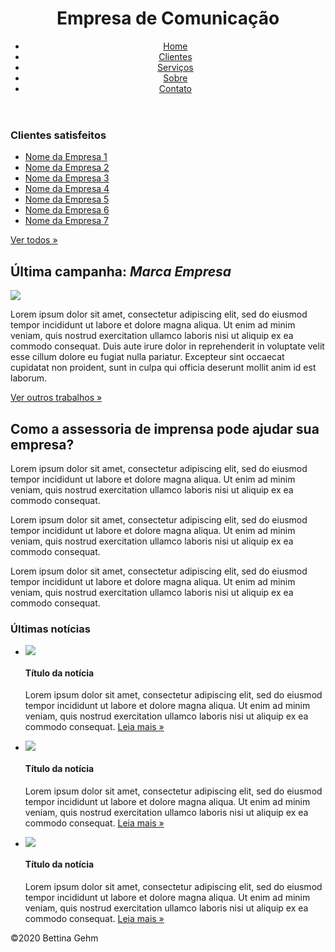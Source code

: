 
<!DOCTYPE html>
<html lang="pt-br">
<html>
<meta charset="utf-8"/>
<head>
  <title>Empresa de Comunicação</title>
  <link rel="stylesheet" href="css/normalize.css">
  <link href="https://fonts.googleapis.com/css2?family=Roboto:wght@100;300;400;500;700&display=swap" rel="stylesheet" />
  <link rel="stylesheet" href="css/estilo.css">
</head>
  <body>
    <div class="header">
      <div class="linha">
        <header>
        <div class="coluna col4">
          <h1 class="logo">Empresa de Comunicação</h1>
        </div>
        <div class="coluna col8">
          <nav>
            <ul class="menu inline sem-marcador">
              <li> <a href="index.html">Home</a></li>
              <li> <a href="clientes.html">Clientes</a></li>
              <li> <a href="servicos.html">Serviços</a></li>
              <li> <a href="sobre.html">Sobre</a></li>
              <li> <a href="contato.html">Contato</a></li>
          </ul>
          </nav>
    </div>
      </header>
    </div>
    </body>
  </head>
  </div>
  <div class="linha">
    <section>
      <div class="coluna col3 sidebar">
        <h3>Clientes satisfeitos</h3>
          <ul class="sem-marcador sem-padding">
            <li> <a href="">Nome da Empresa 1</a> </li>
            <li> <a href="">Nome da Empresa 2</a> </li>
            <li> <a href="">Nome da Empresa 3</a> </li>
            <li> <a href="">Nome da Empresa 4</a> </li>
            <li> <a href="">Nome da Empresa 5</a> </li>
            <li> <a href="">Nome da Empresa 6</a> </li>
            <li> <a href="">Nome da Empresa 7</a> </li>
           </ul> 
           <a href="clientes.html" class="botao">Ver todos &raquo;</a>
      </div>
      <div class="coluna col9">
        <h2>Última campanha:<em> Marca Empresa</em></h2>
        <img src="img\design.jpg" />
        <p>
          Lorem ipsum dolor sit amet, consectetur adipiscing elit, sed do eiusmod tempor incididunt ut labore et dolore magna aliqua. Ut enim ad minim veniam, quis nostrud exercitation ullamco laboris nisi ut aliquip ex ea commodo consequat. Duis aute irure dolor in reprehenderit in voluptate velit esse cillum dolore eu fugiat nulla pariatur. Excepteur sint occaecat cupidatat non proident, sunt in culpa qui officia deserunt mollit anim id est laborum.
        </p>
        <a href="clientes.html" class="botao">Ver outros trabalhos &raquo;</a>
      </div>
    </section>
  </div>
<div class="conteudo-extra">
  <div class="linha">
    <div class="coluna col7">
      <section>
        <h2>Como a assessoria de imprensa pode ajudar sua empresa?</h2>
        <p>Lorem ipsum dolor sit amet, consectetur adipiscing elit, sed do eiusmod tempor incididunt ut labore et dolore magna aliqua. Ut enim ad minim veniam, quis nostrud exercitation ullamco laboris nisi ut aliquip ex ea commodo consequat.</p>
        <p>Lorem ipsum dolor sit amet, consectetur adipiscing elit, sed do eiusmod tempor incididunt ut labore et dolore magna aliqua. Ut enim ad minim veniam, quis nostrud exercitation ullamco laboris nisi ut aliquip ex ea commodo consequat.</p>
        <p>Lorem ipsum dolor sit amet, consectetur adipiscing elit, sed do eiusmod tempor incididunt ut labore et dolore magna aliqua. Ut enim ad minim veniam, quis nostrud exercitation ullamco laboris nisi ut aliquip ex ea commodo consequat.</p>
      </section>
    </div>
      <div class="coluna col5">
      <h3>Últimas notícias</h3>
      <ul class="sem-marcador sem-padding noticias">
        <li>
          <img src="img/redes.jpg" />
          <h4>Título da notícia</h4>
          <p>Lorem ipsum dolor sit amet, consectetur adipiscing elit, sed do eiusmod tempor incididunt ut labore et dolore magna aliqua. Ut enim ad minim veniam, quis nostrud exercitation ullamco laboris nisi ut aliquip ex ea commodo consequat. <a href="">Leia mais &raquo;</a></p>
        </li>
        <li>
          <img src="img/redes.jpg" />
          <h4>Título da notícia</h4>
          <p>Lorem ipsum dolor sit amet, consectetur adipiscing elit, sed do eiusmod tempor incididunt ut labore et dolore magna aliqua. Ut enim ad minim veniam, quis nostrud exercitation ullamco laboris nisi ut aliquip ex ea commodo consequat. <a href="">Leia mais &raquo;</a></p>
        </li>
        <li>
          <img src="img/redes.jpg" />
          <h4>Título da notícia</h4>
          <p>Lorem ipsum dolor sit amet, consectetur adipiscing elit, sed do eiusmod tempor incididunt ut labore et dolore magna aliqua. Ut enim ad minim veniam, quis nostrud exercitation ullamco laboris nisi ut aliquip ex ea commodo consequat. <a href="">Leia mais &raquo;</a></p>
        </li>
      </ul>
    </div>
</div>
<section>
  <div class="footer">
  <div class="linha">
  <footer>
    <div class="coluna col12">
      <span>&copy;2020 Bettina Gehm</span>
    </div>
  </footer>    
  </div>  
</div>
</section>   
</body>
